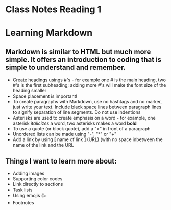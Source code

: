 # Class Notes Reading 1
# Learning Markdown
## Markdown is similar to HTML but much more simple. It offers an introduction to coding that is simple to understand and remember.
- Create headings usings #'s - for example one # is the main heading, two #'s is the first subheading; adding more #'s will make the font size of the heading smaller
- Space placement is important!
- To create paragraphs with Markdown, use no hashtags and no marker, just write your text. Include black space lines between paragraph lines to signify separation of line segments. Do not use indentions
- Asterisks are used to create emphasis on a word - for example, one asterisk *italicizes* a word, two asterisks makes a word **bold**
- To use a quote (or block quote), add a ">" in front of a paragraph 
- Unordered lists can be made using "-", "*" or "+"
- Add a link by using **[** name of link **]** (URL) (with no space inbetween the name of the link and the URL
## Things I want to learn more about:
- Adding images
- Supporting color codes
- Link directly to sections
- Task lists
- Using emojis :+1:
- Footnotes
